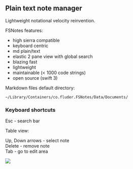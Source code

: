 ## Plain text note manager

Lightweight notational velocity reinvention.

FSNotes features:

- high sierra compatible
- keyboard centric
- md plain/text
- elastic 2 pane view with global search
- blazing fast
- lightweight
- maintainable (< 1000 code strings)
- open source (swift 3)

Markdown files default directory:

```~/Library/Containers/co.fluder.FSNotes/Data/Documents/```

### Keyboard shortcuts

Esc - search bar

Table view: 

Up, Down arrows - select note  
Delete - remove note  
Tab - go to edit area

![](http://files.og.uk.to/Screen-Shot-2017-08-06-16-30-55.png)
